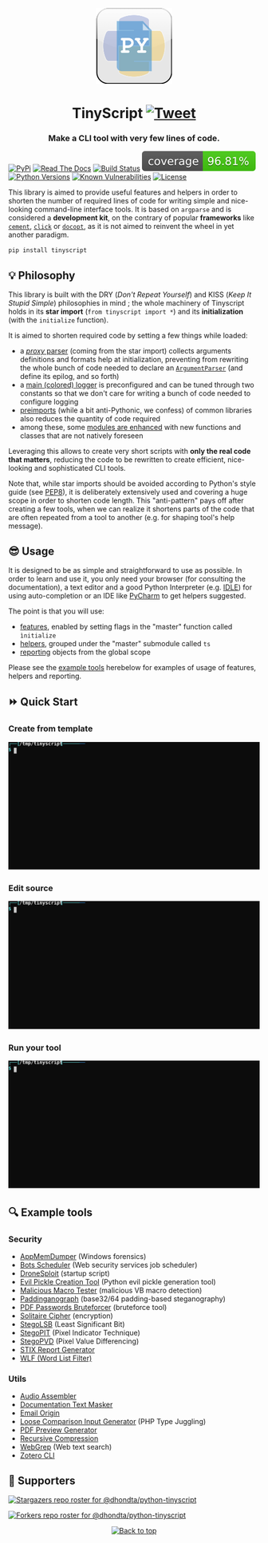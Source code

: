 <p align="center" id="top"><img src="https://github.com/dhondta/python-tinyscript/raw/main/docs/pages/img/logo.png"></p>
<h1 align="center">TinyScript <a href="https://twitter.com/intent/tweet?text=TinyScript%20-%20Devkit%20for%20quickly%20building%20CLI%20tools%20with%20Python.%0D%0APython%20library%20with%20many%20features%20for%20writing%20short,%20simple%20and%20nice-looking%20CLI%20tools.%0D%0Ahttps%3a%2f%2fgithub%2ecom%2fdhondta%2fpython-tinyscript%0D%0A&hashtags=python,programming,devkit,console,cli,tools,ctftools"><img src="https://img.shields.io/badge/Tweet--lightgrey?logo=twitter&style=social" alt="Tweet" height="20"/></a></h1>
<h3 align="center">Make a CLI tool with very few lines of code.</h3>

[![PyPi](https://img.shields.io/pypi/v/tinyscript.svg)](https://pypi.python.org/pypi/tinyscript/)
[![Read The Docs](https://readthedocs.org/projects/python-tinyscript/badge/?version=latest)](https://python-tinyscript.readthedocs.io/en/latest/?badge=latest)
[![Build Status](https://github.com/dhondta/python-tinyscript/actions/workflows/python-package.yml/badge.svg)](https://github.com/dhondta/python-tinyscript/actions/workflows/python-package.yml)
[![Coverage Status](https://raw.githubusercontent.com/dhondta/python-tinyscript/main/docs/coverage.svg)](#)
[![Python Versions](https://img.shields.io/pypi/pyversions/tinyscript.svg)](https://pypi.python.org/pypi/tinyscript/)
[![Known Vulnerabilities](https://snyk.io/test/github/dhondta/python-tinyscript/badge.svg?targetFile=requirements.txt)](https://snyk.io/test/github/dhondta/python-tinyscript?targetFile=requirements.txt)
[![License](https://img.shields.io/pypi/l/tinyscript.svg)](https://pypi.python.org/pypi/tinyscript/)

This library is aimed to provide useful features and helpers in order to shorten the number of required lines of code for writing simple and nice-looking command-line interface tools. It is based on `argparse` and is considered a **development kit**, on the contrary of popular **frameworks** like [`cement`](https://builtoncement.com/), [`click`](https://click.palletsprojects.com) or [`docopt`](http://docopt.org), as it is not aimed to reinvent the wheel in yet another paradigm.

```sh
pip install tinyscript
```

## :bulb: Philosophy

This library is built with the DRY (*Don't Repeat Yourself*) and KISS (*Keep It Stupid Simple*) philosophies in mind ; the whole machinery of Tinyscript holds in its **star import** (`from tinyscript import *`) and its **initialization** (with the `initialize` function).

It is aimed to shorten required code by setting a few things while loaded:
- a [*proxy* parser](https://python-tinyscript.readthedocs.io/en/latest/internals.html#proxy-parser) (coming from the star import) collects arguments definitions and formats help at initialization, preventing from rewriting the whole bunch of code needed to declare an [`ArgumentParser`](https://docs.python.org/3/library/argparse.html#example) (and define its epilog, and so forth)
- a [main (colored) logger](https://python-tinyscript.readthedocs.io/en/latest/internals.html#pre-configured-colored-logger) is preconfigured and can be tuned through two constants so that we don't care for writing a bunch of code needed to configure logging
- [preimports](https://python-tinyscript.readthedocs.io/en/latest/internals.html#pre-imports) (while a bit anti-Pythonic, we confess) of common libraries also reduces the quantity of code required
- among these, some [modules are enhanced](https://python-tinyscript.readthedocs.io/en/latest/enhancements.html) with new functions and classes that are not natively foreseen

Leveraging this allows to create very short scripts with **only the real code that matters**, reducing the code to be rewritten to create efficient, nice-looking and sophisticated CLI tools.

Note that, while star imports should be avoided according to Python's style guide (see [PEP8](https://pep8.org/#imports)), it is deliberately extensively used and covering a huge scope in order to shorten code length. This "anti-pattern" pays off after creating a few tools, when we can realize it shortens parts of the code that are often repeated from a tool to another (e.g. for shaping tool's help message).

## :sunglasses: Usage

It is designed to be as simple and straightforward to use as possible. In order to learn and use it, you only need your browser (for consulting the documentation), a text editor and a good Python Interpreter (e.g. [IDLE](https://docs.python.org/3/library/idle.html)) for using auto-completion or an IDE like [PyCharm](https://www.jetbrains.com/pycharm/) to get helpers suggested.

The point is that you will use:
- [features](https://python-tinyscript.readthedocs.io/en/latest/utility.html), enabled by setting flags in the "master" function called `ìnitialize`
- [helpers](https://python-tinyscript.readthedocs.io/en/latest/helpers.html), grouped under the "master" submodule called `ts`
- [reporting](https://python-tinyscript.readthedocs.io/en/latest/reporting.html) objects from the global scope

Please see the [example tools](#example-tools) herebelow for examples of usage of features, helpers and reporting.

## :fast_forward: Quick Start

### Create from template

<p align="center"><img src="https://raw.githubusercontent.com/dhondta/python-tinyscript/main/docs/pages/demos/create.svg"></p>

### Edit source

<p align="center"><img src="https://raw.githubusercontent.com/dhondta/python-tinyscript/main/docs/pages/demos/edit.svg"></p>

### Run your tool

<p align="center"><img src="https://raw.githubusercontent.com/dhondta/python-tinyscript/main/docs/pages/demos/run.svg"></p>

## :mag: Example tools

### Security

- [AppMemDumper](https://github.com/dhondta/AppmemDumper) (Windows forensics)
- [Bots Scheduler](https://github.com/dhondta/bots-scheduler) (Web security services job scheduler)
- [DroneSploit](https://github.com/dhondta/dronesploit) (startup script)
- [Evil Pickle Creation Tool](https://gist.github.com/dhondta/0224d42a6f9dde00247ff8646f4e89aa) (Python evil pickle generation tool)
- [Malicious Macro Tester](https://github.com/dhondta/malicious-macro-tester) (malicious VB macro detection)
- [Paddinganograph](https://gist.github.com/dhondta/90a07d9d106775b0cd29bb51ffe15954) (base32/64 padding-based steganography)
- [PDF Passwords Bruteforcer](https://gist.github.com/dhondta/efe84a92e4dfae3b6c14932c73ab2577) (bruteforce tool)
- [Solitaire Cipher](https://gist.github.com/dhondta/1858f406fc55e5e5d440ff26432ad0a4) (encryption)
- [StegoLSB](https://gist.github.com/dhondta/d2151c82dcd9a610a7380df1c6a0272c) (Least Significant Bit)
- [StegoPIT](https://gist.github.com/dhondta/30abb35bb8ee86109d17437b11a1477a) (Pixel Indicator Technique)
- [StegoPVD](https://gist.github.com/dhondta/feaf4f5fb3ed8d1eb7515abe8cde4880) (Pixel Value Differencing)
- [STIX Report Generator](https://gist.github.com/dhondta/ca5fb748957b1ec6f13418ac41c94d5b)
- [WLF (Word List Filter)](https://gist.github.com/dhondta/82a7919f8aafc1393c37c2d0f06b77e8)

### Utils

- [Audio Assembler](https://gist.github.com/dhondta/8b3c7d95b056cae3505df853a098fc4f)
- [Documentation Text Masker](https://gist.github.com/dhondta/5cae9533240471eac155bd51593af2e0)
- [Email Origin](https://gist.github.com/dhondta/9a8027062ff770b2aa5d8422ddd78b57)
- [Loose Comparison Input Generator](https://gist.github.com/dhondta/8937374f087f708c608bcacac431969f) (PHP Type Juggling)
- [PDF Preview Generator](https://gist.github.com/dhondta/f57dfde304905644ca5c43e48c249125)
- [Recursive Compression](https://github.com/dhondta/recursive-compression)
- [WebGrep](https://github.com/dhondta/webgrep) (Web text search)
- [Zotero CLI](https://github.com/dhondta/zotero-cli)


## :clap:  Supporters

[![Stargazers repo roster for @dhondta/python-tinyscript](https://reporoster.com/stars/dark/dhondta/python-tinyscript)](https://github.com/dhondta/python-tinyscript/stargazers)

[![Forkers repo roster for @dhondta/python-tinyscript](https://reporoster.com/forks/dark/dhondta/python-tinyscript)](https://github.com/dhondta/python-tinyscript/network/members)

<p align="center"><a href="#top"><img src="https://img.shields.io/badge/Back%20to%20top--lightgrey?style=social" alt="Back to top" height="20"/></a></p>
